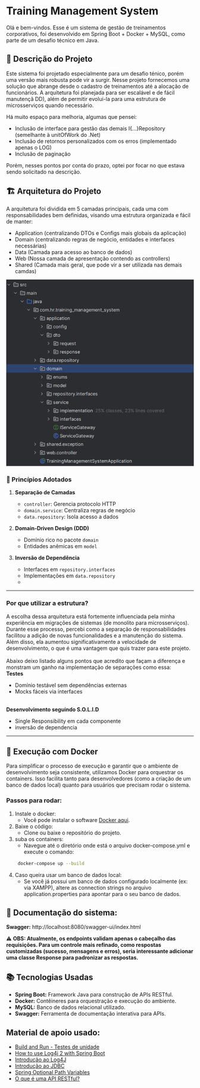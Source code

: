 # Training Management System

Olá e bem-vindos.
Esse é um sistema de gestão de treinamentos corporativos, foi desenvolvido em Spring Boot + Docker + MySQL, como parte de um desafio
técnico em Java.

## 🚀 Descrição do Projeto
Este sistema foi projetado especialmente para um desafio ténico, porém uma versão mais robusta pode vir a surgir. Nesse projeto fornecemos uma solução que abrange desde o cadastro de treinamentos até a alocação de funcionários.
A arquitetura foi planejada para ser escalável e de fácil manutençã
DD), além de permitir evolui-la para uma estrutura de microsserviços quando necessário.

Há muito espaço para melhoria, algumas que pensei:
- Inclusão de interface para gestão das demais I{...}Repository (semelhante à unitOfWork do .Net)
- Inclusão de retornos personalizados com os erros (implementado apenas o LOG)
- Inclusão de paginação

Porém, nesses pontos por conta do prazo, optei por focar no que estava sendo solicitado na descrição.

## 🏗️ Arquitetura do Projeto
A arquitetura foi dividida em 5 camadas principais, cada uma com responsabilidades bem definidas, visando uma estrutura organizada e fácil de manter:
- Application (centralizando DTOs e Configs mais globais da aplicação)
- Domain (centralizando regras de negócio, entidades e interfaces necessárias)
- Data (Camada para acesso ao banco de dados)
- Web (Nossa camada de apresentação contendo as controllers)
- Shared (Camada mais geral, que pode vir a ser utilizada nas demais camdas)

![img.png](img.png)


### 📌 Princípios Adotados
1. **Separação de Camadas**
    - `controller`: Gerencia protocolo HTTP
    - `domain.service`: Centraliza regras de negócio
    - `data.repository`: Isola acesso a dados

2. **Domain-Driven Design (DDD)**
    - Domínio rico no pacote `domain`
    - Entidades anêmicas em `model`

3. **Inversão de Dependência**
    - Interfaces em `repository.interfaces`
    - Implementações em `data.repository`
    - 
---
### Por que utilizar a estrutura?
A escolha dessa arquitetura está fortemente influenciada pela minha experiência em migrações de 
sistemas (de monolito para microsserviços). Durante esse processo, percebi como a separação 
de responsabilidades facilitou a adição de novas funcionalidades e a manutenção do sistema. 
Além disso, ela aumentou significativamente a velocidade de desenvolvimento, o que é uma 
vantagem que quis trazer para este projeto.
<br><br>
Abaixo deixo listado alguns pontos que acredito que façam a diferença e monstram um ganho na implementação de separações como essa:
<br>**Testes**
- Domínio testável sem dependências externas
- Mocks fáceis via interfaces

<br>**Desenvolvimento seguindo S.O.L.I.D**
- Single Responsibility em cada componente
- inversão de dependencia

---

## 🐳 Execução com Docker
Para simplificar o processo de execução e garantir que o ambiente de desenvolvimento seja consistente, utilizamos Docker para orquestrar os containers. Isso facilita tanto para desenvolvedores (como a criação de um banco de dados local) quanto para usuários que precisam rodar o sistema.
### Passos para rodar:
1. Instale o docker:
   -  Você pode instalar o software <a href="https://www.docker.com/" target="_blank">Docker aqui</a>.
2. Baixe o código:
   - Clone ou baixe o repositório do projeto.
3. suba os containers:
   - Navegue até o diretório onde está o arquivo docker-compose.yml e execute o comando:
   ```bash
    docker-compose up --build
   ```
4. Caso queira usar um banco de dados local:
   - Se você já possui um banco de dados configurado localmente (ex: via XAMPP), altere as connection strings no arquivo application.properties para apontar para o seu banco de dados.


## 📄 Documentação do sistema:
**Swagger:** http://localhost:8080/swagger-ui/index.html

⚠️ **OBS: Atualmente, os endpoints validam apenas o cabeçalho das requisições. Para um controle mais refinado, como respostas customizadas (sucesso, mensagens e erros), seria interessante adicionar uma classe Response para padronizar as respostas.**


## 📚 Tecnologias Usadas
- **Spring Boot:** Framework Java para construção de APIs RESTful.
- **Docker:** Contêineres para orquestração e execução do ambiente.
- **MySQL:** Banco de dados relacional utilizado.
- **Swagger:** Ferramenta de documentação interativa para APIs.


## Material de apoio usado:
- <a href="">Build and Run - Testes de unidade</a>
- <a href="https://www.callicoder.com/spring-boot-log4j-2-example/">How to use Log4j 2 with Spring Boot</a>
- <a href="https://www.devmedia.com.br/introducao-ao-log4j/28602">Introdução ao Log4J</a>
- <a href="https://www.devmedia.com.br/introducao-ao-jdbc/43900">Introdução ao JDBC</a>
- <a href="https://www.baeldung.com/spring-optional-path-variables">Spring Optional Path Variables</a>
- <a href="https://aws.amazon.com/pt/what-is/restful-api/">O que é uma API RESTful?</a> 
